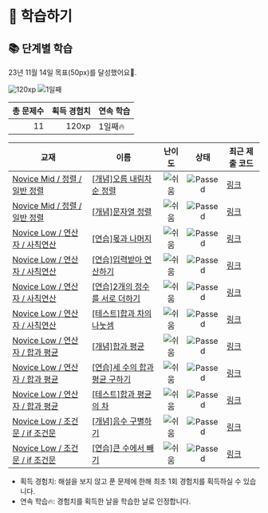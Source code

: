 # 📖 학습하기

## 📚 단계별 학습
23년 11월 14일 목표(50px)를 달성했어요🥳.

![120xp](https://img.shields.io/badge/EXP-120xp-%235cb85c.svg?for-the-badge)
![1일째](https://img.shields.io/badge/연속학습-1일째-%23E34F26.svg?for-the-badge)

|총 문제수|획득 경험치|연속 학습|
|---:|---:|---|
11|120xp|1일째🔥|

|교재|이름|난이도|상태|최근 제출 코드|
|---|---|:---:|:---:|---|
|[Novice Mid / 정렬 / 일반 정렬](https://www.codetree.ai/missions?missionId=5)|[[개념]오름 내림차순 정렬](https://www.codetree.ai/missions/5/problems/inc-dec-sorting)|![쉬움][easy]|![Passed][passed]|[링크](https://github.com/sunmiinii/codetree-TILs/blob/main/231114/%EC%98%A4%EB%A6%84%20%EB%82%B4%EB%A6%BC%EC%B0%A8%EC%88%9C%20%EC%A0%95%EB%A0%AC/inc-dec-sorting.c)|
|[Novice Mid / 정렬 / 일반 정렬](https://www.codetree.ai/missions?missionId=5)|[[개념]문자열 정렬](https://www.codetree.ai/missions/5/problems/string-sort)|![쉬움][easy]|![Passed][passed]|[링크](https://github.com/sunmiinii/codetree-TILs/blob/main/231114/%EB%AC%B8%EC%9E%90%EC%97%B4%20%EC%A0%95%EB%A0%AC/string-sort.c)|
|[Novice Low / 연산자 / 사칙연산](https://www.codetree.ai/missions?missionId=4)|[[연습]몫과 나머지](https://www.codetree.ai/missions/4/problems/quotient-remainder)|![쉬움][easy]|![Passed][passed]|[링크](https://github.com/sunmiinii/codetree-TILs/blob/main/231114/%EB%AA%AB%EA%B3%BC%20%EB%82%98%EB%A8%B8%EC%A7%80/quotient-remainder.c)|
|[Novice Low / 연산자 / 사칙연산](https://www.codetree.ai/missions?missionId=4)|[[연습]입력받아 연산하기](https://www.codetree.ai/missions/4/problems/take-input-and-operate)|![쉬움][easy]|![Passed][passed]|[링크](https://github.com/sunmiinii/codetree-TILs/blob/main/231114/%EC%9E%85%EB%A0%A5%EB%B0%9B%EC%95%84%20%EC%97%B0%EC%82%B0%ED%95%98%EA%B8%B0/take-input-and-operate.c)|
|[Novice Low / 연산자 / 사칙연산](https://www.codetree.ai/missions?missionId=4)|[[연습]2개의 정수를 서로 더하기](https://www.codetree.ai/missions/4/problems/add-two-integers-each-other)|![쉬움][easy]|![Passed][passed]|[링크](https://github.com/sunmiinii/codetree-TILs/blob/main/231114/2%EA%B0%9C%EC%9D%98%20%EC%A0%95%EC%88%98%EB%A5%BC%20%EC%84%9C%EB%A1%9C%20%EB%8D%94%ED%95%98%EA%B8%B0/add-two-integers-each-other.c)|
|[Novice Low / 연산자 / 사칙연산](https://www.codetree.ai/missions?missionId=4)|[[테스트]합과 차의 나눗셈](https://www.codetree.ai/missions/4/problems/divide-of-sum-and-sub)|![쉬움][easy]|![Passed][passed]|[링크](https://github.com/sunmiinii/codetree-TILs/blob/main/231114/%ED%95%A9%EA%B3%BC%20%EC%B0%A8%EC%9D%98%20%EB%82%98%EB%88%97%EC%85%88/divide-of-sum-and-sub.c)|
|[Novice Low / 연산자 / 합과 평균](https://www.codetree.ai/missions?missionId=4)|[[개념]합과 평균](https://www.codetree.ai/missions/4/problems/sum-and-avg)|![쉬움][easy]|![Passed][passed]|[링크](https://github.com/sunmiinii/codetree-TILs/blob/main/231114/%ED%95%A9%EA%B3%BC%20%ED%8F%89%EA%B7%A0/sum-and-avg.c)|
|[Novice Low / 연산자 / 합과 평균](https://www.codetree.ai/missions?missionId=4)|[[연습]세 수의 합과 평균 구하기](https://www.codetree.ai/missions/4/problems/sum-and-mean-of-three-numbers)|![쉬움][easy]|![Passed][passed]|[링크](https://github.com/sunmiinii/codetree-TILs/blob/main/231114/%EC%84%B8%20%EC%88%98%EC%9D%98%20%ED%95%A9%EA%B3%BC%20%ED%8F%89%EA%B7%A0%20%EA%B5%AC%ED%95%98%EA%B8%B0/sum-and-mean-of-three-numbers.c)|
|[Novice Low / 연산자 / 합과 평균](https://www.codetree.ai/missions?missionId=4)|[[테스트]합과 평균의 차](https://www.codetree.ai/missions/4/problems/sub-of-average-and-sum)|![쉬움][easy]|![Passed][passed]|[링크](https://github.com/sunmiinii/codetree-TILs/blob/main/231114/%ED%95%A9%EA%B3%BC%20%ED%8F%89%EA%B7%A0%EC%9D%98%20%EC%B0%A8/sub-of-average-and-sum.c)|
|[Novice Low / 조건문 / if 조건문](https://www.codetree.ai/missions?missionId=4)|[[개념]음수 구별하기](https://www.codetree.ai/missions/4/problems/separate-negative-number)|![쉬움][easy]|![Passed][passed]|[링크](https://github.com/sunmiinii/codetree-TILs/blob/main/231114/%EC%9D%8C%EC%88%98%20%EA%B5%AC%EB%B3%84%ED%95%98%EA%B8%B0/separate-negative-number.c)|
|[Novice Low / 조건문 / if 조건문](https://www.codetree.ai/missions?missionId=4)|[[연습]큰 수에서 빼기](https://www.codetree.ai/missions/4/problems/subtract-from-large-number)|![쉬움][easy]|![Passed][passed]|[링크](https://github.com/sunmiinii/codetree-TILs/blob/main/231114/%ED%81%B0%20%EC%88%98%EC%97%90%EC%84%9C%20%EB%B9%BC%EA%B8%B0/subtract-from-large-number.c)|


* 획득 경험치: 해설을 보지 않고 푼 문제에 한해 최초 1회 경험치를 획득하실 수 있습니다.
* 연속 학습:fire:: 경험치를 획득한 날을 학습한 날로 인정합니다.










[b5]: https://img.shields.io/badge/Bronze_5-%235D3E31.svg
[b4]: https://img.shields.io/badge/Bronze_4-%235D3E31.svg
[b3]: https://img.shields.io/badge/Bronze_3-%235D3E31.svg
[b2]: https://img.shields.io/badge/Bronze_2-%235D3E31.svg
[b1]: https://img.shields.io/badge/Bronze_1-%235D3E31.svg
[s5]: https://img.shields.io/badge/Silver_5-%23394960.svg
[s4]: https://img.shields.io/badge/Silver_4-%23394960.svg
[s3]: https://img.shields.io/badge/Silver_3-%23394960.svg
[s2]: https://img.shields.io/badge/Silver_2-%23394960.svg
[s1]: https://img.shields.io/badge/Silver_1-%23394960.svg
[g5]: https://img.shields.io/badge/Gold_5-%23FFC433.svg
[g4]: https://img.shields.io/badge/Gold_4-%23FFC433.svg
[g3]: https://img.shields.io/badge/Gold_3-%23FFC433.svg
[g2]: https://img.shields.io/badge/Gold_2-%23FFC433.svg
[g1]: https://img.shields.io/badge/Gold_1-%23FFC433.svg
[p5]: https://img.shields.io/badge/Platinum_5-%2376DDD8.svg
[p4]: https://img.shields.io/badge/Platinum_4-%2376DDD8.svg
[p3]: https://img.shields.io/badge/Platinum_3-%2376DDD8.svg
[p2]: https://img.shields.io/badge/Platinum_2-%2376DDD8.svg
[p1]: https://img.shields.io/badge/Platinum_1-%2376DDD8.svg
[passed]: https://img.shields.io/badge/Passed-%23009D27.svg
[failed]: https://img.shields.io/badge/Failed-%23D24D57.svg
[easy]: https://img.shields.io/badge/쉬움-%235cb85c.svg?for-the-badge
[medium]: https://img.shields.io/badge/보통-%23FFC433.svg?for-the-badge
[hard]: https://img.shields.io/badge/어려움-%23D24D57.svg?for-the-badge